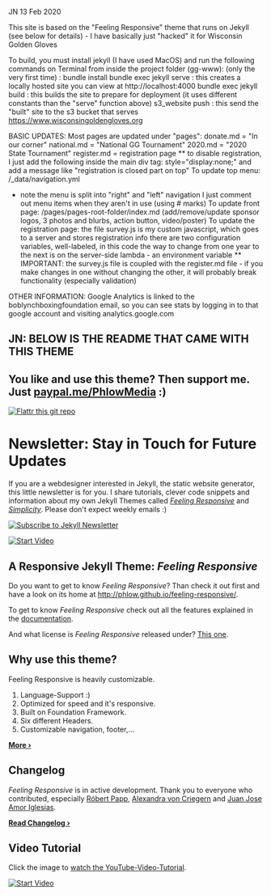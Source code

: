 JN 13 Feb 2020

This site is based on the "Feeling Responsive" theme that runs on Jekyll (see below for details) - I have basically just "hacked" it for Wisconsin Golden Gloves

To build, you must install jekyll (I have used MacOS) and run the following commands on Terminal from inside the project folder (gg-www):
(only the very first time) : bundle install
bundle exec jekyll serve : this creates a locally hosted site you can view at http://localhost:4000
bundle exec jekyll build : this builds the site to prepare for deployment (it uses different constants than the "serve" function above)
s3_website push : this send the "built" site to the s3 bucket that serves https://www.wisconsingoldengloves.org

BASIC UPDATES:
Most pages are updated under "pages":
  donate.md = "In our corner"
  national.md = "National GG Tournament"
  2020.md = "2020 State Tournament"
  register.md = registration page
    ** to disable registration, I just add the following inside the main div tag: style="display:none;" 
      and add a message like "registration is closed part on top"
To update top menu: /_data/navigation.yml
  * note the menu is split into "right" and "left" navigation
  I just comment out menu items when they aren't in use (using # marks)
To update front page: /pages/pages-root-folder/index.md
  (add/remove/update sponsor logos, 3 photos and blurbs, action button, video/poster)
To update the registration page:
  the file survey.js is my custom javascript, which goes to a server and stores registration info
    there are two configuration variables, well-labeled, in this code
  the way to change from one year to the next is on the server-side lambda - an environment variable
  ** IMPORTANT: the survey.js file is coupled with the register.md file - if you make changes in one without changing the other,
    it will probably break functionality (especially validation)

OTHER INFORMATION:
Google Analytics is linked to the boblynchboxingfoundation email, so
  you can see stats by logging in to that google account and visiting analytics.google.com



JN: BELOW IS THE README THAT CAME WITH THIS THEME
---------------------------------------------------------

## You like and use this theme? Then support me. Just [paypal.me/PhlowMedia](https://www.paypal.me/PhlowMedia) :)

[![Flattr this git repo](http://api.flattr.com/button/flattr-badge-large.png)](https://flattr.com/submit/auto?user_id=Phlow&url=https://github.com/Phlow/feeling-responsive&title=Support%20Feeling%20Responsive%20Jekyll%20Theme&language=en_GB&tags=github,jekyll,theme,webdesign&category=software)


# Newsletter: Stay in Touch for Future Updates

If you are a webdesigner interested in Jekyll, the static website generator, this little newsletter is for you. I share tutorials, clever code snippets and information about my own Jekyll Themes called [*Feeling Responsive*][7] and [*Simplicity*][8]. Please don't expect weekly emails :)

[![Subscribe to Jekyll Newsletter](https://phlow.github.io/static/tinyletter_subscribe_button.png)](https://tinyletter.com/feeling-responsive)


[![Start Video](https://github.com/Phlow/feeling-responsive/blob/gh-pages/images/video-feeling-responsive-1280x720.jpg)](https://www.youtube.com/embed/3b5zCFSmVvU)

## A Responsive Jekyll Theme: *Feeling Responsive*

Do you want to get to know *Feeling Responsive*? Than check it out first and have a look on its home at  <http://phlow.github.io/feeling-responsive/>.

To get to know *Feeling Responsive* check out all the features explained in the [documentation][1].

And what license is *Feeling Responsive* released under? [This one][2].



## Why use this theme?

Feeling Responsive is heavily customizable.

1. Language-Support :)
2. Optimized for speed and it's responsive.
3. Built on Foundation Framework.
4. Six different Headers.
5. Customizable navigation, footer,...

**[More ›][3]**



## Changelog

*Feeling Responsive* is in active development. Thank you to everyone who contributed, especially [Róbert Papp][5], [Alexandra von Criegern](https://github.com/plutonik-a) and [Juan Jose Amor Iglesias](https://github.com/jjamor).

**[Read Changelog ›][6]**



## Video Tutorial

Click the image to [watch the YouTube-Video-Tutorial][4].

[![Start Video](https://github.com/Phlow/feeling-responsive/blob/gh-pages/images/video-feeling-responsive-tutorial-frontpage.jpg)](https://www.youtube.com/watch?v=rLS-BEvlEyY)








 [1]: http://phlow.github.io/feeling-responsive/documentation/
 [2]: https://github.com/Phlow/feeling-responsive/blob/gh-pages/LICENSE
 [3]: http://phlow.github.io/feeling-responsive/info/
 [4]: https://www.youtube.com/watch?v=rLS-BEvlEyY
 [5]: https://github.com/TWiStErRob
 [6]: https://phlow.github.io/feeling-responsive/changelog/
 [7]: http://phlow.github.io/feeling-responsive/
 [8]: http://phlow.github.io/simplicity/
 [9]: #
 [10]: #

